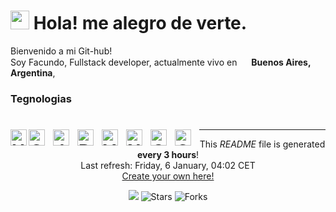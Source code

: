 <h1>
  <img src="https://emojis.slackmojis.com/emojis/images/1531849430/4246/blob-sunglasses.gif?1531849430" width="30"/>
  Hola! me alegro de verte.
</h1>

<p>Bienvenido a mi Git-hub! </br> Soy Facundo, Fullstack developer, actualmente vivo en
  <img src="https://upload.wikimedia.org/wikipedia/commons/1/1a/Flag_of_Argentina.svg" width="15"/>
  <b>Buenos Aires, Argentina</b>,
</p>

<h3>Tegnologias</h3>
<h1>
  
<p>
  
  <img align="left" alt="HTML5" width="26px" src="https://cdn.jsdelivr.net/gh/devicons/devicon/icons/html5/html5-original.svg" style="padding-              right:10px;" />
  
  <img align="left" alt="CSS3" width="26px" src="https://cdn.jsdelivr.net/gh/devicons/devicon/icons/css3/css3-original.svg" style="padding-right:10px;" />
  <img align="left" alt="JavaScript" width="26px" src="https://cdn.jsdelivr.net/gh/devicons/devicon/icons/javascript/javascript-original.svg" style="padding-right:10px;" />
  
  <img align="left" alt="React" width="26px" src="https://cdn.jsdelivr.net/gh/devicons/devicon/icons/react/react-original.svg" style="padding-right:10px;" />

  <img align="left" alt="Visual Studio Code" width="26px" src="https://cdn.jsdelivr.net/gh/devicons/devicon/icons/vscode/vscode-original.svg"          style="padding-right:10px;" />
  
  <img align="left" alt="Node.js" width="26px" src="https://cdn.jsdelivr.net/gh/devicons/devicon/icons/nodejs/nodejs-original.svg" style="padding-right:10px;" />
  
  <img align="left" alt="Git" width="26px" src="https://cdn.jsdelivr.net/gh/devicons/devicon/icons/git/git-original.svg" style="padding-right:10px;" />

  <img align="left" alt="Chakra" width="26px" src="https://ia902807.us.archive.org/24/items/github.com-chakra-ui-chakra-ui_-_2020-02-13_17-20-29/cover.jpg" style="padding-right:10px;"/>


</p>
</h1>


------------
<p align="center">This <i>README</i> file is generated <b>every 3 hours</b>!</br>Last refresh: Friday, 6 January, 04:02 CET<br /><a href="https://medium.com/@th.guibert/how-to-create-a-self-updating-readme-md-for-your-github-profile-f8b05744ca91">Create your own here!</a></p>
<p align="center"><img src="https://github.com/thmsgbrt/thmsgbrt/workflows/README%20build/badge.svg" /> <img alt="Stars" src="https://img.shields.io/github/stars/thmsgbrt/thmsgbrt?style=flat-square&labelColor=343b41"/> <img alt="Forks" src="https://img.shields.io/github/forks/thmsgbrt/thmsgbrt?style=flat-square&labelColor=343b41"/></p>
